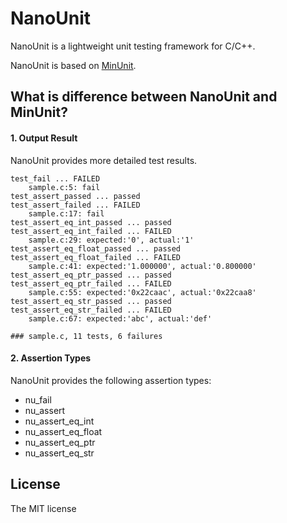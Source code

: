 NanoUnit
=========

NanoUnit is a lightweight unit testing framework for C/C++.

NanoUnit is based on [MinUnit](http://www.jera.com/techinfo/jtns/jtn002.html).

## What is difference between NanoUnit and MinUnit?
#### 1. Output Result
NanoUnit provides more detailed test results.

```
test_fail ... FAILED
    sample.c:5: fail
test_assert_passed ... passed
test_assert_failed ... FAILED
    sample.c:17: fail
test_assert_eq_int_passed ... passed
test_assert_eq_int_failed ... FAILED
    sample.c:29: expected:'0', actual:'1'
test_assert_eq_float_passed ... passed
test_assert_eq_float_failed ... FAILED
    sample.c:41: expected:'1.000000', actual:'0.800000'
test_assert_eq_ptr_passed ... passed
test_assert_eq_ptr_failed ... FAILED
    sample.c:55: expected:'0x22caac', actual:'0x22caa8'
test_assert_eq_str_passed ... passed
test_assert_eq_str_failed ... FAILED
    sample.c:67: expected:'abc', actual:'def'

### sample.c, 11 tests, 6 failures
```

#### 2. Assertion Types
NanoUnit provides the following assertion types:
* nu_fail
* nu_assert
* nu_assert_eq_int
* nu_assert_eq_float
* nu_assert_eq_ptr
* nu_assert_eq_str

## License
The MIT license
